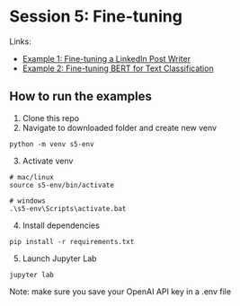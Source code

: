 # Session 5: Fine-tuning

Links:
- [Example 1: Fine-tuning a LinkedIn Post Writer](https://github.com/ShawhinT/AI-Builders-Bootcamp-5/blob/main/session-5/example_1-linkedin_post_writer.ipynb)
- [Example 2: Fine-tuning BERT for Text Classification](https://github.com/ShawhinT/AI-Builders-Bootcamp-5/blob/main/session-5/example_2-finetune_bert_classifier.ipynb)

## How to run the examples

1. Clone this repo
2. Navigate to downloaded folder and create new venv
```
python -m venv s5-env
```
3. Activate venv
```
# mac/linux
source s5-env/bin/activate

# windows
.\s5-env\Scripts\activate.bat
```
4. Install dependencies
```
pip install -r requirements.txt
```
5. Launch Jupyter Lab
```
jupyter lab
```

Note: make sure you save your OpenAI API key in a .env file
